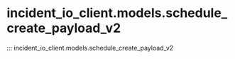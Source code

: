 # incident_io_client.models.schedule_create_payload_v2

::: incident_io_client.models.schedule_create_payload_v2
